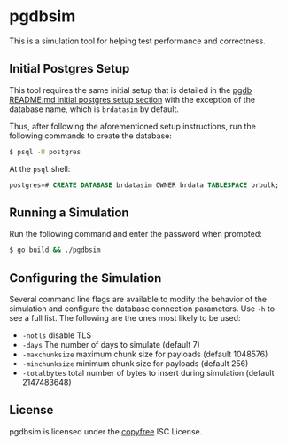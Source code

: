 pgdbsim
=======

This is a simulation tool for helping test performance and correctness.

## Initial Postgres Setup

This tool requires the same initial setup that is detailed in the [pgdb README.md initial postgres setup section](../../README.md#initial-postgres-setup) with the exception of the database name, which is `brdatasim` by default.

Thus, after following the aforementioned setup instructions, run the following commands to create the database:

```sh
$ psql -U postgres
```

At the `psql` shell:
```sql
postgres=# CREATE DATABASE brdatasim OWNER brdata TABLESPACE brbulk;
```

## Running a Simulation

Run the following command and enter the password when prompted:

```sh
$ go build && ./pgdbsim
```

## Configuring the Simulation

Several command line flags are available to modify the behavior of the
simulation and configure the database connection parameters.  Use `-h` to see a
full list.  The following are the ones most likely to be used:

* `-notls` disable TLS
* `-days` The number of days to simulate (default 7)
* `-maxchunksize` maximum chunk size for payloads (default 1048576)
* `-minchunksize` minimum chunk size for payloads (default 256)
* `-totalbytes` total number of bytes to insert during simulation (default
  2147483648)

## License

pgdbsim is licensed under the [copyfree](http://copyfree.org) ISC License.
